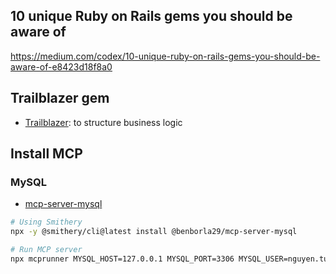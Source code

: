 
## 10 unique Ruby on Rails gems you should be aware of
https://medium.com/codex/10-unique-ruby-on-rails-gems-you-should-be-aware-of-e8423d18f8a0

## Trailblazer gem
- [Trailblazer](https://github.com/trailblazer/trailblazer): to structure business logic

## Install MCP

### MySQL
- [mcp-server-mysql](https://github.com/benborla/mcp-server-mysql)

```bash
# Using Smithery
npx -y @smithery/cli@latest install @benborla29/mcp-server-mysql

# Run MCP server
npx mcprunner MYSQL_HOST=127.0.0.1 MYSQL_PORT=3306 MYSQL_USER=nguyen.tung.trang MYSQL_PASS=Qw3r MYSQL_DB=tax_adjustment_web ALLOW_INSERT_OPERATION=true ALLOW_UPDATE_OPERATION=true ALLOW_DELETE_OPERATION=false -- npx -y @benborla29/mcp-server-mysql
```

